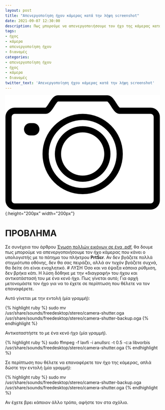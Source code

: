 ```yaml
---
layout: post
title: "Απενεργοποίηση ήχου κάμερας κατά την λήψη screenshot"
date: 2021-09-07 12:30:00
description: Πως μπορούμε να απενεργοποιήσουμε τον ήχο της κάμερας κατά την λήψη στιγμιότυπου οθόνης;
tags:
- ήχος
- κάμερα
- απενεργοποίηση ήχου
- διανομές
categories:
- απενεργοποίηση ήχου
- ήχος
- κάμερα
- διανομές
twitter_text: 'Απενεργοποίηση ήχου κάμερας κατά την λήψη screenshot'
---
```


![Camera](/post_images/misc/camera.png "Camera"){:height="200px" width="200px"}


# ΠΡΟΒΛΗΜΑ 

Σε συνέχεια του άρθρου [Ένωση πολλών εικόνων σε ένα .pdf](/enosi-eikonon-se-pdf), θα δουμε πως μπορούμε να απενεργοποιήσουμε τον ήχο κάμερας που κάνει ο υπολογιστής με το πάτημα του πλήκτρου **PrtScr**. Αν δεν βγάζετε πολλά στιγμιότυπα οθόνης, δεν θα σας πειράζει, αλλά αν τυχόν βγάζετε συχνά, θα δείτε ότι είναι ενοχλητικό. # ΛΥΣΗ Όσο και να έψαξα κάποια ρύθμιση, δεν βρήκα κάτι. Η λύση δόθηκε με την «διαγραφή» του ήχου και αντικατάστασή του με ένα κενό ήχο. Πως γίνεται αυτό; Για αρχή μετονομάστε τον ήχο για να το έχετε σε περίπτωση που θέλετε να τον επαναφέρετε.   

Αυτό γίνεται με την εντολή (μία γραμμή):

{% highlight ruby %}
sudo mv /usr/share/sounds/freedesktop/stereo/camera-shutter.oga /usr/share/sounds/freedesktop/stereo/camera-shutter-backup.oga
{% endhighlight %}

Αντικαταστήστε το με ένα κενό ήχο (μία γραμμή).

{% highlight ruby %}
sudo ffmpeg -f lavfi -i anullsrc -t 0.5 -c:a libvorbis /usr/share/sounds/freedesktop/stereo/camera-shutter.oga
{% endhighlight %}

Σε περίπτωση που θέλετε να επαναφέρετε τον ήχο της κάμερας, απλά δώστε την εντολή (μία γραμμή):

{% highlight ruby %}
sudo mv /usr/share/sounds/freedesktop/stereo/camera-shutter-backup.oga /usr/share/sounds/freedesktop/stereo/camera-shutter.oga
{% endhighlight %}

Αν έχετε βρει κάποιον άλλο τρόπο, αφήστε τον στα σχόλια.
